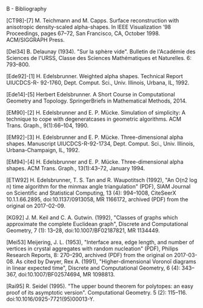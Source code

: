 B - Bibliography

[CT98]-[7] M. Teichmann and M. Capps. Surface reconstruction with anisotropic density-scaled alpha-shapes. In IEEE Visualization ’98 Proceedings, pages 67–72, San Francisco, CA, October 1998. ACM/SIGGRAPH Press.

[Del34] B. Delaunay (1934). "Sur la sphère vide". Bulletin de l'Académie des Sciences de l'URSS, Classe des Sciences Mathématiques et Naturelles. 6: 793–800.

[Ede92]-[1] H. Edelsbrunner. Weighted alpha shapes. Technical Report UIUCDCS-R- 92-1760, Dept. Comput. Sci., Univ. Illinois, Urbana, IL, 1992.

[Ede14]-[5] Herbert Edelsbrunner. A Short Course in Computational Geometry and Topology. SpringerBriefs in Mathematical Methods, 2014.

[EM90]-[2] H. Edelsbrunner and E. P. Mücke. Simulation of simplicity: A technique to cope with degeneratcases in geometric algorithms. ACM Trans. Graph., 9(1):66–104, 1990.

[EM92]-[3] H. Edelsbrunner and E. P. Mücke. Three-dimensional alpha shapes. Manuscript UIUCDCS-R-92-1734, Dept. Comput. Sci., Univ. Illinois, Urbana-Champaign, IL, 1992.

[EM94]-[4] H. Edelsbrunner and E. P. Mücke. Three-dimensional alpha shapes. ACM Trans. Graph., 13(1):43–72, January 1994.

[ETW92] H. Edelsbrunner, T. S. Tan and R. Waupotitsch (1992), "An O(n2 log n) time algorithm for the minmax angle triangulation" (PDF), SIAM Journal on Scientific and Statistical Computing, 13 (4): 994–1008, CiteSeerX 10.1.1.66.2895, doi:10.1137/0913058, MR 1166172, archived (PDF) from the original on 2017-02-09.

[KG92] J. M. Keil and C. A. Gutwin. (1992), "Classes of graphs which approximate the complete Euclidean graph", Discrete and Computational Geometry, 7 (1): 13–28, doi:10.1007/BF02187821, MR 1134449.

[Mei53] Meijering, J. L. (1953), "Interface area, edge length, and number of vertices in crystal aggregates with random nucleation" (PDF), Philips Research Reports, 8: 270–290, archived (PDF) from the original on 2017-03-08. As cited by Dwyer, Rex A. (1991), "Higher-dimensional Voronoĭ diagrams in linear expected time", Discrete and Computational Geometry, 6 (4): 343–367, doi:10.1007/BF02574694, MR 1098813.

[Rai95] R. Seidel (1995). "The upper bound theorem for polytopes: an easy proof of its asymptotic version". Computational Geometry. 5 (2): 115–116. doi:10.1016/0925-7721(95)00013-Y.